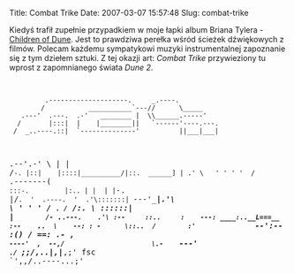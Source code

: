 Title: Combat Trike
Date: 2007-03-07 15:57:48
Slug: combat-trike

<p>Kiedyś trafił zupełnie przypadkiem w moje łapki album Briana Tylera - <a href="http://www.last.fm/music/Brian+Tyler/Children+of+Dune" title="Brian Tyler - Children of Dune">Children of Dune</a>. Jest to prawdziwa perełka wśród ścieżek dźwiękowych z filmów. Polecam każdemu sympatykowi muzyki instrumentalnej zapoznanie się z tym dziełem sztuki. Z tej okazji art: <em>Combat Trike</em> przywieziony tu wprost z zapomnianego świata <em>Dune 2</em>.</p>
<pre>

             .--------------------.     _.----.
            /           ___________`---//      \_____
       .---'  .---.  .-'   ________ |  \\______.-----'
      /       |:::|  |    |________||   `------'----.---.
     /  _..----.::|  `--------------'          ||___|___|
 .--'.-' \  | |  /`-. |::|    |::::|__________/|::.  ______]
 | .' \   ' ' ' '  / `.-------( `:::-.         |:.. | |  | |`-.
 |/`.  '  .----.  '  .'\:::::::| `---'_________|.'\ \ '  ' ' / `.
 /`      /:.    \       \::::::|    |`         /-  `.`.---.    .'\
:--     ::..     :    ---: ____:..__L===__    :--    `.`.  \    --:
: -      \::..  /        :'               `--':--    \:(_) /    ==:
 \.-  ,   `----'  ,  --,/                      \.-    `---'    `./
  `;;/,..__|_,_|___\,;'            fsc          `',,/..----...\;'
</pre>
